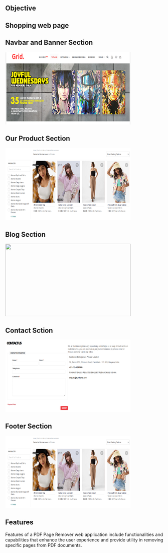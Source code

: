 ## Objective
## Shopping web page</div>

## Navbar and Banner Section
<div><img src="https://github.com/Shanu-Git2002/Masai_eveluation-1/blob/main/assets/Screenshot%20(893).png" width="400" height="230px"> </div>

## Our Product Section
<div><img src="https://github.com/Shanu-Git2002/Masai_eveluation-1/blob/main/assets/Screenshot%20(894).png" width="400" height="230px"> </div>

## Blog Section
<div><img src="https://github.com/Shanu-Git2002/Masai_eveluation-1/blob/main/assets/Screenshot%20(895).pngg" width="400" height="230px"> </div>

## Contact Sction
<div><img src="https://github.com/Shanu-Git2002/Masai_eveluation-1/blob/main/assets/Screenshot%20(896).png" width="400" height="230px"> </div>

## Footer Section
<div><img src="https://github.com/Shanu-Git2002/Masai_eveluation-1/blob/main/assets/Screenshot%20(894).png" width="400" height="230px"> </div>


## Features
<div>Features of a PDF Page Remover web application include functionalities and capabilities that enhance the user experience and provide utility in removing specific pages from PDF documents. </div>
